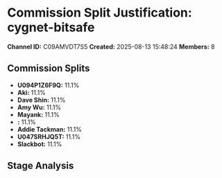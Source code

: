 # Commission Split Justification: cygnet-bitsafe

**Channel ID:** C09AMVDT7S5
**Created:** 2025-08-13 15:48:24
**Members:** 8

## Commission Splits

- **U094P1Z6F9Q:** 11.1%
- **Aki:** 11.1%
- **Dave Shin:** 11.1%
- **Amy Wu:** 11.1%
- **Mayank:** 11.1%
- **:** 11.1%
- **Addie Tackman:** 11.1%
- **U047SRHJQ5T:** 11.1%
- **Slackbot:** 11.1%

## Stage Analysis


